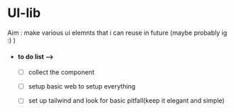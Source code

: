 # UI-lib
Aim : make various ui elemnts that i can reuse in future (maybe probably ig :) )
- #### to do list -->
  - [ ] collect the component
  - [ ] setup basic web to setup everything
  - [ ] set up tailwind and look for basic pitfall(keep it elegant and simple)

